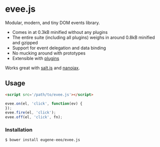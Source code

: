 # evee.js

Modular, modern, and tiny DOM events library.

 - Comes in at 0.3kB minified without any plugins
 - The entire suite (including all plugins) weighs
   in around 0.8kB minified and gzipped
 - Support for event delegation and data binding
 - No mucking around with prototypes
 - Extensible with [plugins](https://github.com/eugene-eeo/evee.js/tree/master/plugins)

Works great with [salt.js](https://github.com/james2doyle/saltjs)
and [nanojax](https://github.com/yanatan16/nanoajax).

## Usage

```html
<script src='/path/to/evee.js'></script>
```

```js
evee.on(el, 'click', function(ev) {
});
evee.fire(el, 'click');
evee.off(el, 'click', fn);
```

### Installation

```sh
$ bower install eugene-eeo/evee.js
```
